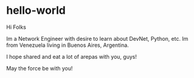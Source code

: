 # hello-world

Hi Folks

Im a Network Engineer with desire to learn about DevNet, Python, etc. Im from Venezuela living in Buenos Aires, Argentina.

I hope shared and eat a lot of arepas with you, guys!

May the force be with you!
